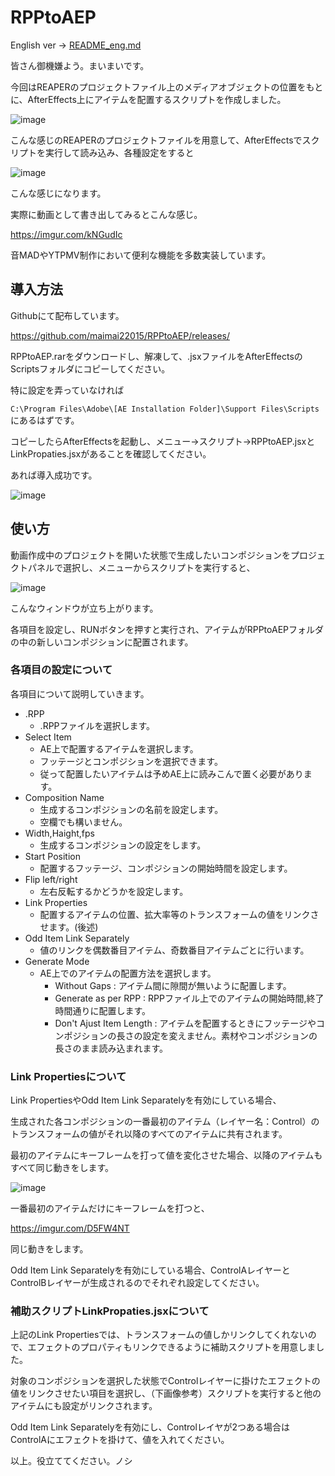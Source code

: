# RPPtoAEP

English ver -> [README_eng.md](README_eng.md)

皆さん御機嫌よう。まいまいです。

今回はREAPERのプロジェクトファイル上のメディアオブジェクトの位置をもとに、AfterEffects上にアイテムを配置するスクリプトを作成しました。

![image](https://user-images.githubusercontent.com/79758588/113301207-bab86e00-9339-11eb-84c6-0dbae5db5c2f.png)

こんな感じのREAPERのプロジェクトファイルを用意して、AfterEffectsでスクリプトを実行して読み込み、各種設定をすると

![image](https://user-images.githubusercontent.com/79758588/113301221-c146e580-9339-11eb-8c83-d3e66d01dee7.png)

こんな感じになります。

実際に動画として書き出してみるとこんな感じ。

https://imgur.com/kNGudIc

音MADやYTPMV制作において便利な機能を多数実装しています。

## 導入方法
Githubにて配布しています。

https://github.com/maimai22015/RPPtoAEP/releases/

RPPtoAEP.rarをダウンロードし、解凍して、.jsxファイルをAfterEffectsのScriptsフォルダにコピーしてください。

特に設定を弄っていなければ

`C:\Program Files\Adobe\[AE Installation Folder]\Support Files\Scripts`
にあるはずです。

コピーしたらAfterEffectsを起動し、メニュー->スクリプト->RPPtoAEP.jsxとLinkPropaties.jsxがあることを確認してください。

あれば導入成功です。

![image](https://user-images.githubusercontent.com/79758588/113301511-0cf98f00-933a-11eb-84d9-19971e9eb8c8.png)

## 使い方
動画作成中のプロジェクトを開いた状態で生成したいコンポジションをプロジェクトパネルで選択し、メニューからスクリプトを実行すると、

![image](https://user-images.githubusercontent.com/79758588/113301530-12ef7000-933a-11eb-971a-bf7eb9fdac19.png)

こんなウィンドウが立ち上がります。

各項目を設定し、RUNボタンを押すと実行され、アイテムがRPPtoAEPフォルダの中の新しいコンポジションに配置されます。

### 各項目の設定について
各項目について説明していきます。

* .RPP
  * .RPPファイルを選択します。
* Select Item
  * AE上で配置するアイテムを選択します。
  * フッテージとコンポジションを選択できます。
  * 従って配置したいアイテムは予めAE上に読みこんで置く必要があります。
* Composition Name
  * 生成するコンポジションの名前を設定します。
  * 空欄でも構いません。
* Width,Haight,fps
  * 生成するコンポジションの設定をします。
* Start Position
  * 配置するフッテージ、コンポジションの開始時間を設定します。
* Flip left/right
  * 左右反転するかどうかを設定します。
* Link Properties
  * 配置するアイテムの位置、拡大率等のトランスフォームの値をリンクさせます。(後述)
* Odd Item Link Separately
  * 値のリンクを偶数番目アイテム、奇数番目アイテムごとに行います。
* Generate Mode
  * AE上でのアイテムの配置方法を選択します。
    * Without Gaps : アイテム間に隙間が無いように配置します。
    * Generate as per RPP : RPPファイル上でのアイテムの開始時間,終了時間通りに配置します。
    * Don't Ajust Item Length : アイテムを配置するときにフッテージやコンポジションの長さの設定を変えません。素材やコンポジションの長さのまま読み込まれます。

### Link Propertiesについて
Link PropertiesやOdd Item Link Separatelyを有効にしている場合、

生成された各コンポジションの一番最初のアイテム（レイヤー名：Control）のトランスフォームの値がそれ以降のすべてのアイテムに共有されます。

最初のアイテムにキーフレームを打って値を変化させた場合、以降のアイテムもすべて同じ動きをします。

![image](https://user-images.githubusercontent.com/79758588/113301572-1edb3200-933a-11eb-8d27-f81da9399e6d.png)

一番最初のアイテムだけにキーフレームを打つと、

https://imgur.com/D5FW4NT

同じ動きをします。

Odd Item Link Separatelyを有効にしている場合、ControlAレイヤーとControlBレイヤーが生成されるのでそれぞれ設定してください。

### 補助スクリプトLinkPropaties.jsxについて
上記のLink Propertiesでは、トランスフォームの値しかリンクしてくれないので、エフェクトのプロパティもリンクできるように補助スクリプトを用意しました。

対象のコンポジションを選択した状態でControlレイヤーに掛けたエフェクトの値をリンクさせたい項目を選択し、（下画像参考）スクリプトを実行すると他のアイテムにも設定がリンクされます。

Odd Item Link Separatelyを有効にし、Controlレイヤが2つある場合はControlAにエフェクトを掛けて、値を入れてください。

以上。役立ててください。ノシ
